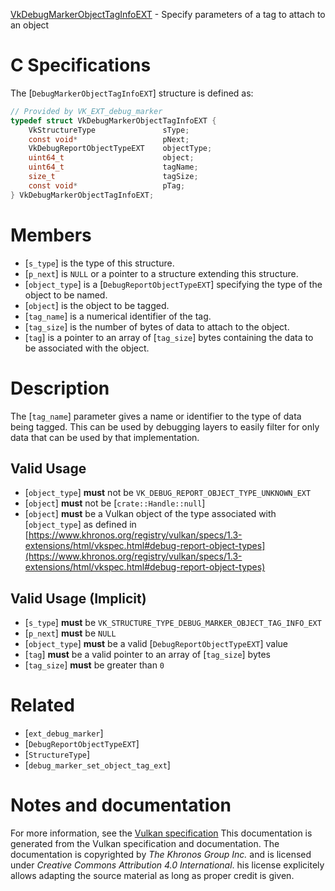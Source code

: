 [VkDebugMarkerObjectTagInfoEXT](https://www.khronos.org/registry/vulkan/specs/1.3-extensions/man/html/VkDebugMarkerObjectTagInfoEXT.html) - Specify parameters of a tag to attach to an object

# C Specifications
The [`DebugMarkerObjectTagInfoEXT`] structure is defined as:
```c
// Provided by VK_EXT_debug_marker
typedef struct VkDebugMarkerObjectTagInfoEXT {
    VkStructureType               sType;
    const void*                   pNext;
    VkDebugReportObjectTypeEXT    objectType;
    uint64_t                      object;
    uint64_t                      tagName;
    size_t                        tagSize;
    const void*                   pTag;
} VkDebugMarkerObjectTagInfoEXT;
```

# Members
- [`s_type`] is the type of this structure.
- [`p_next`] is `NULL` or a pointer to a structure extending this structure.
- [`object_type`] is a [`DebugReportObjectTypeEXT`] specifying the type of the object to be named.
- [`object`] is the object to be tagged.
- [`tag_name`] is a numerical identifier of the tag.
- [`tag_size`] is the number of bytes of data to attach to the object.
- [`tag`] is a pointer to an array of [`tag_size`] bytes containing the data to be associated with the object.

# Description
The [`tag_name`] parameter gives a name or identifier to the type of data
being tagged.
This can be used by debugging layers to easily filter for only data that can
be used by that implementation.
## Valid Usage
-  [`object_type`] **must**  not be `VK_DEBUG_REPORT_OBJECT_TYPE_UNKNOWN_EXT`
-  [`object`] **must**  not be [`crate::Handle::null`]
-  [`object`] **must**  be a Vulkan object of the type associated with [`object_type`] as defined in [https://www.khronos.org/registry/vulkan/specs/1.3-extensions/html/vkspec.html#debug-report-object-types](https://www.khronos.org/registry/vulkan/specs/1.3-extensions/html/vkspec.html#debug-report-object-types)

## Valid Usage (Implicit)
-  [`s_type`] **must**  be `VK_STRUCTURE_TYPE_DEBUG_MARKER_OBJECT_TAG_INFO_EXT`
-  [`p_next`] **must**  be `NULL`
-  [`object_type`] **must**  be a valid [`DebugReportObjectTypeEXT`] value
-  [`tag`] **must**  be a valid pointer to an array of [`tag_size`] bytes
-  [`tag_size`] **must**  be greater than `0`

# Related
- [`ext_debug_marker`]
- [`DebugReportObjectTypeEXT`]
- [`StructureType`]
- [`debug_marker_set_object_tag_ext`]

# Notes and documentation
For more information, see the [Vulkan specification](https://www.khronos.org/registry/vulkan/specs/1.3-extensions/html/vkspec.html)
This documentation is generated from the Vulkan specification and documentation.
The documentation is copyrighted by *The Khronos Group Inc.* and is licensed under *Creative Commons Attribution 4.0 International*.
his license explicitely allows adapting the source material as long as proper credit is given.
        